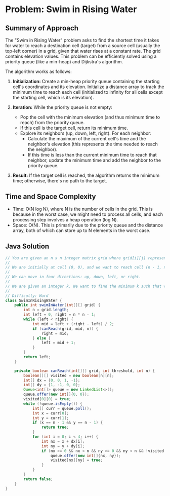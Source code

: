 # Problem: Swim in Rising Water

## Summary of Approach

The "Swim in Rising Water" problem asks to find the shortest time it takes for water to reach a destination cell (target) from a source cell (usually the top-left corner) in a grid, given that water rises at a constant rate.  The grid contains elevation values.  This problem can be efficiently solved using a priority queue (like a min-heap) and Dijkstra's algorithm.

The algorithm works as follows:

1. **Initialization:** Create a min-heap priority queue containing the starting cell's coordinates and its elevation.  Initialize a distance array to track the minimum time to reach each cell (initialized to infinity for all cells except the starting cell, which is its elevation).

2. **Iteration:** While the priority queue is not empty:
    - Pop the cell with the minimum elevation (and thus minimum time to reach) from the priority queue.
    - If this cell is the target cell, return its minimum time.
    - Explore its neighbors (up, down, left, right). For each neighbor:
        - Calculate the maximum of the current cell's time and the neighbor's elevation (this represents the time needed to reach the neighbor).
        - If this time is less than the current minimum time to reach that neighbor, update the minimum time and add the neighbor to the priority queue.

3. **Result:** If the target cell is reached, the algorithm returns the minimum time; otherwise, there's no path to the target.


## Time and Space Complexity
- Time: O(N log N), where N is the number of cells in the grid. This is because in the worst case, we might need to process all cells, and each processing step involves a heap operation (log N).
- Space: O(N). This is primarily due to the priority queue and the distance array, both of which can store up to N elements in the worst case.

## Java Solution
```java
// You are given an n x n integer matrix grid where grid[i][j] represents the height of cell (i, j).
//
// We are initially at cell (0, 0), and we want to reach cell (n - 1, n - 1). Every cell has a cost, which is its height.
//
// We can move in four directions: up, down, left, or right.
//
// We are given an integer k. We want to find the minimum k such that we can reach the cell (n - 1, n - 1).
//
// Difficulty: Hard
class SwimInRisingWater {
    public int swimInWater(int[][] grid) {
        int n = grid.length;
        int left = 0, right = n * n - 1;
        while (left < right) {
            int mid = left + (right - left) / 2;
            if (canReach(grid, mid, n)) {
                right = mid;
            } else {
                left = mid + 1;
            }
        }
        return left;
    }

    private boolean canReach(int[][] grid, int threshold, int n) {
        boolean[][] visited = new boolean[n][n];
        int[] dx = {0, 0, 1, -1};
        int[] dy = {1, -1, 0, 0};
        Queue<int[]> queue = new LinkedList<>();
        queue.offer(new int[]{0, 0});
        visited[0][0] = true;
        while (!queue.isEmpty()) {
            int[] curr = queue.poll();
            int x = curr[0];
            int y = curr[1];
            if (x == n - 1 && y == n - 1) {
                return true;
            }
            for (int i = 0; i < 4; i++) {
                int nx = x + dx[i];
                int ny = y + dy[i];
                if (nx >= 0 && nx < n && ny >= 0 && ny < n && !visited[nx][ny] && grid[nx][ny] <= threshold) {
                    queue.offer(new int[]{nx, ny});
                    visited[nx][ny] = true;
                }
            }
        }
        return false;
    }
}
```